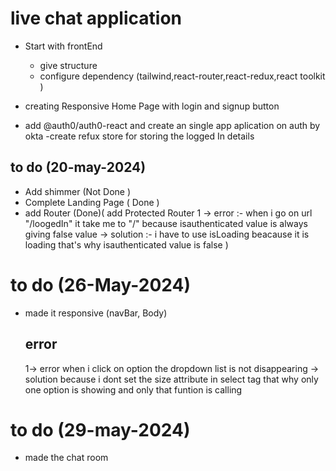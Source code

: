  # live chat application

 - Start with frontEnd 
   - give structure 
   - configure dependency (tailwind,react-router,react-redux,react toolkit )

- creating Responsive Home Page with login and signup button

- add  @auth0/auth0-react  and create an single app aplication on auth by okta
 -create refux store for storing the logged In details


## to do  (20-may-2024)
- Add shimmer (Not Done )
- Complete Landing Page  ( Done )
- add Router (Done)( add Protected Router 
        1 -> error :- when i go on url "/loogedIn" it take me to "/" because isauthenticated value is always giving false value
         -> solution :- i have to use isLoading beacause it is loading that's why  isauthenticated value is false  )


# to do (26-May-2024)
- made it responsive (navBar, Body)
  ## error 
   1-> error when i click on option the dropdown list is not disappearing 
    -> solution because i dont set the size attribute in select tag that why only one option is showing and only that funtion is calling 
# to do (29-may-2024)
- made the chat room 